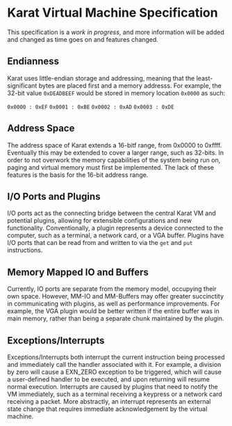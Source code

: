 # Karat Virtual Machine Specification

This specification is a *work in progress*, and more information
will be added and changed as time goes on and features changed.

## Endianness
Karat uses little-endian storage and addressing, meaning
that the least-significant bytes are placed first and a
memory  addresss. For example, the 32-bit value `0xDEADBEEF`
would be stored in memory location `0x0000` as such:

`0x0000 : 0xEF`
`0x0001 : 0xBE`
`0x0002 : 0xAD`
`0x0003 : 0xDE`

## Address Space
The address space of Karat extends a 16-bitf range, from
0x0000 to 0xffff. Eventually this may be extended to cover
a larger range, such as 32-bits. In order to not overwork 
the memory capabilities of the system being run on, paging
and virtual memory must first be implemented. The lack of 
these features is the basis for the 16-bit address range.

## I/O Ports and Plugins
I/O ports act as the connecting bridge between the central
Karat VM and potential plugins, allowing for extensible 
configurations and new functionality. Conventionally, a
plugin represents a device connected to the computer, such
as a terminal, a network card, or a VGA buffer. Plugins
have I/O ports that can be read from and written to via the 
`get` and `put` instructions.

## Memory Mapped IO and Buffers
Currently, IO ports are separate from the memory model, 
occupying their own space. However, MM-IO and MM-Buffers
may offer greater succinctity in communicating with 
plugins, as well as performance improvements. For example,
the VGA plugin would be better written if the entire
buffer was in main memory, rather than being a separate chunk
maintained by the plugin.

## Exceptions/Interrupts
Exceptions/Interrupts both interrupt the current instruction
being processed and immediately call the handler associated
with it. For example, a division by zero will cause a EXN\_ZERO
exception to be triggered, which will cause a user-defined
handler to be executed, and upon returning will resume normal
execution. Interrupts are caused by plugins that need to notify
the VM immediately, such as a terminal receiving a keypress or
a network card receiving a packet. More abstractly, an interrupt
represents an external state change that requires immediate
acknowledgement by the virtual machine.

